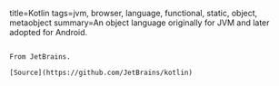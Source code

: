 title=Kotlin
tags=jvm, browser, language, functional, static, object, metaobject
summary=An object language originally for JVM and later adopted for Android.
~~~~~~

From JetBrains.

[Source](https://github.com/JetBrains/kotlin)

